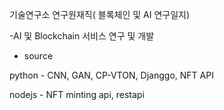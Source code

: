 
기술연구소 연구원재직( 블록체인 및 AI 연구일지)

-AI 및 Blockchain 서비스 연구 및 개발

- source

python - CNN, GAN, CP-VTON, Djanggo, NFT API

nodejs - NFT minting api, restapi


